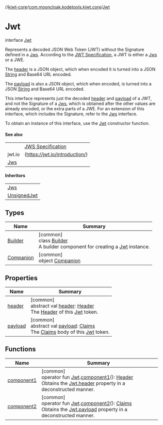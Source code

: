 //[kjwt-core](../../../index.md)/[com.mooncloak.kodetools.kjwt.core](../index.md)/[Jwt](index.md)

# Jwt

interface [Jwt](index.md)

Represents a decoded JSON Web Token (JWT) without the Signature defined in a [Jws](../-jws/index.md). According to the [JWT Specification](https://datatracker.ietf.org/doc/html/rfc7519#section-3), a JWT is either a [Jws](../-jws/index.md) or a JWE.

The [header](header.md) is a JSON object, which when encoded it is turned into a JSON [String](https://kotlinlang.org/api/latest/jvm/stdlib/kotlin/-string/index.html) and Base64 URL encoded.

The [payload](payload.md) is also a JSON object, which when encoded, is turned into a JSON [String](https://kotlinlang.org/api/latest/jvm/stdlib/kotlin/-string/index.html) and Base64 URL encoded.

This interface represents just the decoded [header](header.md) and [payload](payload.md) of a JWT, and not the Signature of a [Jws](../-jws/index.md), which is obtained after the other values are already encoded, or the extra parts of a JWE. For an extension of this interface, which includes the Signature, refer to the [Jws](../-jws/index.md) interface.

To obtain an instance of this interface, use the [Jwt](index.md) constructor function.

#### See also

| | |
|---|---|
|  | [JWS Specification](https://datatracker.ietf.org/doc/html/rfc7515) |
| jwt.io | (https://jwt.io/introduction/) |
| [Jws](../-jws/index.md) |

#### Inheritors

| |
|---|
| [Jws](../-jws/index.md) |
| [UnsignedJwt](../-unsigned-jwt/index.md) |

## Types

| Name | Summary |
|---|---|
| [Builder](-builder/index.md) | [common]<br>class [Builder](-builder/index.md)<br>A builder component for creating a [Jwt](index.md) instance. |
| [Companion](-companion/index.md) | [common]<br>object [Companion](-companion/index.md) |

## Properties

| Name | Summary |
|---|---|
| [header](header.md) | [common]<br>abstract val [header](header.md): [Header](../-header/index.md)<br>The [Header](../-header/index.md) of this [Jwt](index.md) token. |
| [payload](payload.md) | [common]<br>abstract val [payload](payload.md): [Claims](../-claims/index.md)<br>The [Claims](../-claims/index.md) body of this [Jwt](index.md) token. |

## Functions

| Name | Summary |
|---|---|
| [component1](../component1.md) | [common]<br>operator fun [Jwt](index.md).[component1](../component1.md)(): [Header](../-header/index.md)<br>Obtains the [Jwt.header](header.md) property in a deconstructed manner. |
| [component2](../component2.md) | [common]<br>operator fun [Jwt](index.md).[component2](../component2.md)(): [Claims](../-claims/index.md)<br>Obtains the [Jwt.payload](payload.md) property in a deconstructed manner. |
